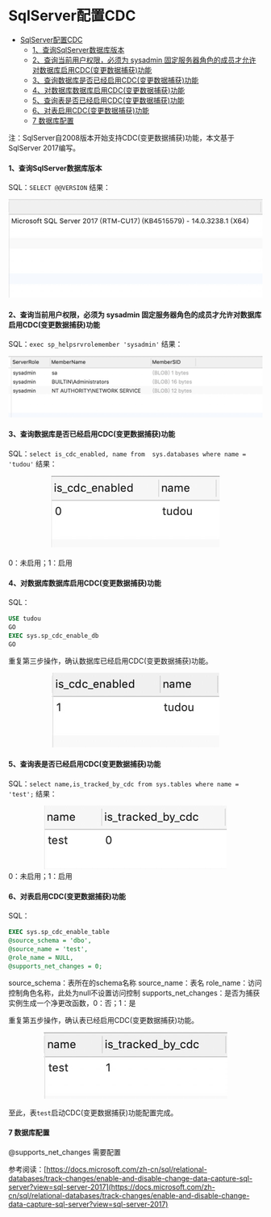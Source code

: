 # SqlServer配置CDC
<!-- TOC -->

- [SqlServer配置CDC](#sqlserver配置cdc)
    - [1、查询SqlServer数据库版本](#1查询sqlserver数据库版本)
    - [2、查询当前用户权限，必须为 sysadmin 固定服务器角色的成员才允许对数据库启用CDC(变更数据捕获)功能](#2查询当前用户权限必须为 sysadmin 固定服务器角色的成员才允许对数据库启用cdc变更数据捕获功能)
    - [3、查询数据库是否已经启用CDC(变更数据捕获)功能](#3查询数据库是否已经启用cdc变更数据捕获功能)
    - [4、对数据库数据库启用CDC(变更数据捕获)功能](#4对数据库数据库启用cdc变更数据捕获功能)
    - [5、查询表是否已经启用CDC(变更数据捕获)功能](#5查询表是否已经启用cdc变更数据捕获功能)
    - [6、对表启用CDC(变更数据捕获)功能](#6对表启用cdc变更数据捕获功能)
    - [7 数据库配置](#7-数据库配置)

注：SqlServer自2008版本开始支持CDC(变更数据捕获)功能，本文基于SqlServer 2017编写。

<!-- /TOC -->

#### 1、查询SqlServer数据库版本
SQL：`SELECT @@VERSION`
结果：
<div align=center>
  <img src="../../images/SqlserverCDC/Sqlserver1.png" />
</div>


#### 2、查询当前用户权限，必须为 sysadmin 固定服务器角色的成员才允许对数据库启用CDC(变更数据捕获)功能
SQL：`exec sp_helpsrvrolemember 'sysadmin'`
结果：
<div align=center>
<img src="../../images/SqlserverCDC/Sqlserver2.png" />
</div>


#### 3、查询数据库是否已经启用CDC(变更数据捕获)功能
SQL：`select is_cdc_enabled, name from  sys.databases where name = 'tudou'`
结果：
<div align=center>
<img src="../../images/SqlserverCDC/Sqlserver3.png" />
</div>
<br/>
0：未启用；1：启用


#### 4、对数据库数据库启用CDC(变更数据捕获)功能
SQL：
```sql
USE tudou  
GO  
EXEC sys.sp_cdc_enable_db  
GO  
```


重复第三步操作，确认数据库已经启用CDC(变更数据捕获)功能。

<div align=center>
<img src="../../images/SqlserverCDC/Sqlserver4.png" />
</div>


#### 5、查询表是否已经启用CDC(变更数据捕获)功能
SQL：`select name,is_tracked_by_cdc from sys.tables where name = 'test';`
结果：
<div align=center>
<img src="../../images/SqlserverCDC/Sqlserver5.png" />
</div>
0：未启用；1：启用


#### 6、对表启用CDC(变更数据捕获)功能    
SQL：
```sql
EXEC sys.sp_cdc_enable_table 
@source_schema = 'dbo', 
@source_name = 'test', 
@role_name = NULL, 
@supports_net_changes = 0;
```
source_schema：表所在的schema名称
source_name：表名
role_name：访问控制角色名称，此处为null不设置访问控制
supports_net_changes：是否为捕获实例生成一个净更改函数，0：否；1：是


重复第五步操作，确认表已经启用CDC(变更数据捕获)功能。
<div align=center>
<img src="../../images/SqlserverCDC/Sqlserver6.png" />
</div>

至此，表`test`启动CDC(变更数据捕获)功能配置完成。

#### 7 数据库配置
@supports_net_changes 需要配置

参考阅读：[https://docs.microsoft.com/zh-cn/sql/relational-databases/track-changes/enable-and-disable-change-data-capture-sql-server?view=sql-server-2017](https://docs.microsoft.com/zh-cn/sql/relational-databases/track-changes/enable-and-disable-change-data-capture-sql-server?view=sql-server-2017)
